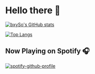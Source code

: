# Hello there 👋

[![bxySo's GitHub stats](https://github-readme-stats.vercel.app/api?username=bxySo&show_icons=true&include_all_commits=true&theme=tokyonight)](https://github.com/anuraghazra/github-readme-stats)

[![Top Langs](https://github-readme-stats.vercel.app/api/top-langs/?username=bxySo&layout=compact&card_width=467&theme=tokyonight)](https://github.com/anuraghazra/github-readme-stats)

## Now Playing on Spotify 🎧

[![spotify-github-profile](https://spotify-github-profile.kittinanx.com/api/view?uid=31qhfev7zij7yn23jk6vjz7w5n2m&cover_image=true&theme=natemoo-re&show_offline=true&background_color=121212&interchange=true)](https://spotify-github-profile.kittinanx.com/api/view?uid=31qhfev7zij7yn23jk6vjz7w5n2m&redirect=true)
